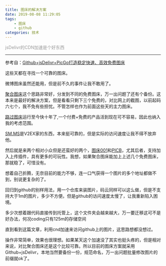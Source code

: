 ```yaml
---
title: 图床的解决方案
date: 2019-08-08 11:29:05
tags:
	- 图床
	- github
categories: 技术
---
```

<font color="#999999">jsDelivr的CDN加速是个好东西</font>

<!--more-->
---
参考自：[Github+jsDelivr+PicGo打造稳定快速、高效免费图床](https://blog.csdn.net/qq_36759224/article/details/98058240)

这些天都在寻找一个可靠的图床。

微博图床虽然还能用，但是前不久的事件让我不敢用了。

[聚合图床](https://www.superbed.cn/)这个思路非常好，分发到不同的免费图床，万一出问题了还有个备份。这本来是最好的解决方案，但是看看只剩下三个免费的，对比网上的截图，以前起码六七个，我不免有些担忧。不管怎样也作为前面这些天的主力图床。

[路过图床](https://imgchr.com/)运行至今快十年了,一个付费+免费的产品活到现在可不容易，因此也纳入我的考虑范围。

[SM.MS](https://sm.ms/)是V2EX家的东西，本来挺可靠的，但是实际的访问速度让我不得不放弃他。

然后就是来两个相对小众但是还蛮好的两个，[图床001](https://www.tuchuang001.com/)和[PICB](https://www.picb.cc/)，尤其后者，支持加入上传插件，具有更多的可玩性。我想，如果聚合图床能加上上述几个免费图床，那就稳了，可惜没有。

想着自己折腾，无奈目前的能力不够，连一口气获得一个图片的多个地址都做不到，别说更复杂的了。

回归到github的别样用法，用一个仓库来装图片，码云同样可以这么做，但是不支持大于1m的图片，多少不方便。但是github的访问速度太慢了，让我重新陷入困境。

多少次想着跟代码直接传到托管上，这个文件夹会越来越大，万一要迁移这可不是好办法，何况coding只有125m的存储空间

直到看到这篇文章，利用cnd加速来访问github上的图片，这思路想都没想过。

操作非常简单，效果也很理想。如果某天这个加速没了其实也挺头疼的，但是相对来说，对比聚合图床还是这个比较可靠。所以目前的图床方案就采用Github+jsDelivr，本地当然要备份一份，规范命名，万一出问题批量修改图片的前缀就ok了。